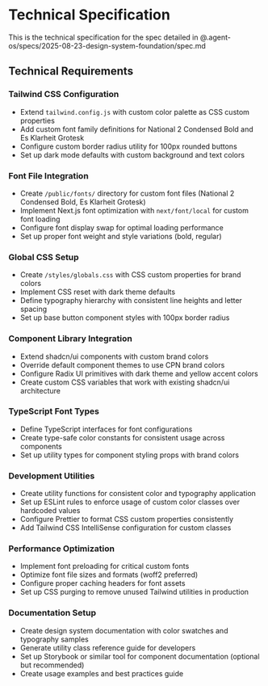 # Technical Specification

This is the technical specification for the spec detailed in @.agent-os/specs/2025-08-23-design-system-foundation/spec.md

## Technical Requirements

### Tailwind CSS Configuration
- Extend `tailwind.config.js` with custom color palette as CSS custom properties
- Add custom font family definitions for National 2 Condensed Bold and Es Klarheit Grotesk
- Configure custom border radius utility for 100px rounded buttons
- Set up dark mode defaults with custom background and text colors

### Font File Integration
- Create `/public/fonts/` directory for custom font files (National 2 Condensed Bold, Es Klarheit Grotesk)
- Implement Next.js font optimization with `next/font/local` for custom font loading
- Configure font display swap for optimal loading performance
- Set up proper font weight and style variations (bold, regular)

### Global CSS Setup
- Create `/styles/globals.css` with CSS custom properties for brand colors
- Implement CSS reset with dark theme defaults
- Define typography hierarchy with consistent line heights and letter spacing
- Set up base button component styles with 100px border radius

### Component Library Integration
- Extend shadcn/ui components with custom brand colors
- Override default component themes to use CPN brand colors
- Configure Radix UI primitives with dark theme and yellow accent colors
- Create custom CSS variables that work with existing shadcn/ui architecture

### TypeScript Font Types
- Define TypeScript interfaces for font configurations
- Create type-safe color constants for consistent usage across components
- Set up utility types for component styling props with brand colors

### Development Utilities
- Create utility functions for consistent color and typography application
- Set up ESLint rules to enforce usage of custom color classes over hardcoded values
- Configure Prettier to format CSS custom properties consistently
- Add Tailwind CSS IntelliSense configuration for custom classes

### Performance Optimization
- Implement font preloading for critical custom fonts
- Optimize font file sizes and formats (woff2 preferred)
- Configure proper caching headers for font assets
- Set up CSS purging to remove unused Tailwind utilities in production

### Documentation Setup
- Create design system documentation with color swatches and typography samples
- Generate utility class reference guide for developers
- Set up Storybook or similar tool for component documentation (optional but recommended)
- Create usage examples and best practices guide